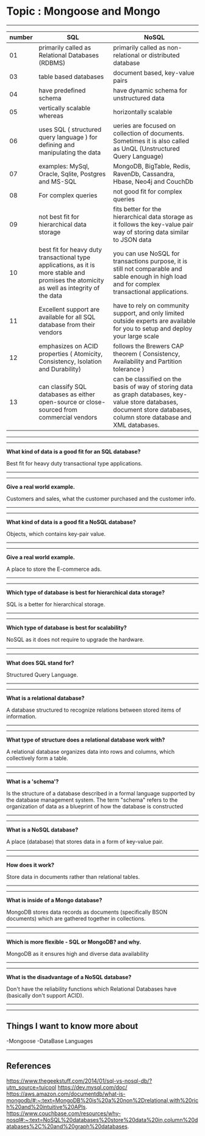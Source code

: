 # Topic :  Mongoose and Mongo 

---

|number|SQL|NoSQL|
|---|---|---|
|01| primarily called as Relational Databases (RDBMS)|primarily called as non-relational or distributed database|
|03|table based databases|document based, key-value pairs|
|04|have predefined schema| have dynamic schema for unstructured data|
|05|vertically scalable whereas|horizontally scalable|
|06|uses SQL ( structured query language ) for defining and manipulating the data|ueries are focused on collection of documents. Sometimes it is also called as UnQL (Unstructured Query Language)|
|07|examples: MySql, Oracle, Sqlite, Postgres and MS-SQL|MongoDB, BigTable, Redis, RavenDb, Cassandra, Hbase, Neo4j and CouchDb|
|08|For complex queries|not good fit for complex queries|
|09|not best fit for hierarchical data storage|fits better for the hierarchical data storage as it follows the key-value pair way of storing data similar to JSON data|
|10|best fit for heavy duty transactional type applications, as it is more stable and promises the atomicity as well as integrity of the data|you can use NoSQL for transactions purpose, it is still not comparable and sable enough in high load and for complex transactional applications.|
|11|Excellent support are available for all SQL database from their vendors|have to rely on community support, and only limited outside experts are available for you to setup and deploy your large scale|
|12|emphasizes on ACID properties ( Atomicity, Consistency, Isolation and Durability)|follows the Brewers CAP theorem ( Consistency, Availability and Partition tolerance )|
|13|can classify SQL databases as either open-source or close-sourced from commercial vendors|can be classified on the basis of way of storing data as graph databases, key-value store databases, document store databases, column store database and XML databases.|
**                 **
**                 **

**What kind of data is a good fit for an SQL database?**

Best fit for heavy duty transactional type applications.
**                 **
**                 **
**Give a real world example.**

Customers and sales, what the customer purchased and the customer info.

**                 **
**                 **
**What kind of data is a good fit a NoSQL database?**

Objects, which contains key-pair value.
**                 **
**                 **
**Give a real world example.**

A place to store the E-commerce ads.
**                 **
**                 **
**Which type of database is best for hierarchical data storage?**

SQL is a better for hierarchical storage.
**                 **
**                 **
**Which type of database is best for scalability?**

NoSQL as it does not require to upgrade the hardware.
**                 **
**                 **
**What does SQL stand for?**

Structured Query Language.
**                 **
**                 **
**What is a relational database?**

A database structured to recognize relations between stored items of information.
**                 **
**                 **
**What type of structure does a relational database work with?**

A relational database organizes data into rows and columns, which collectively form a table.
**                 **
**                 **
**What is a 'schema'?**

Is the structure of a database described in a formal language supported by the database management system. The term "schema" refers to the organization of data as a blueprint of how the database is constructed
**                 **
**                 **
**What is a NoSQL database?**

A place (database) that stores data in a form of key-value pair.
**                 **
**                 **
**How does it work?**

Store data in documents rather than relational tables.
**                 **
**                 **
**What is inside of a Mongo database?**

MongoDB stores data records as documents (specifically BSON documents) which are gathered together in collections.
**                 **
**                 **
**Which is more flexible - SQL or MongoDB? and why.**

MongoDB as it ensures high and diverse data availability
**                 **
**                 **
**What is the disadvantage of a NoSQL database?**

Don't have the reliability functions which Relational Databases have (basically don't support ACID).
**                 **
**                 **


## Things I want to know more about

-Mongoose
-DataBase Languages 


 ---

## References

https://www.thegeekstuff.com/2014/01/sql-vs-nosql-db/?utm_source=tuicool
https://dev.mysql.com/doc/
https://aws.amazon.com/documentdb/what-is-mongodb/#:~:text=MongoDB%20is%20a%20non%2Drelational,with%20rich%20and%20intuitive%20APIs.
https://www.couchbase.com/resources/why-nosql#:~:text=NoSQL%20databases%20store%20data%20in,column%20databases%2C%20and%20graph%20databases.
